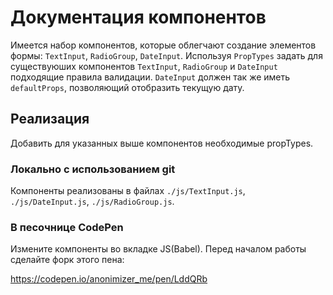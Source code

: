 Документация компонентов
===

Имеется набор компонентов, которые облегчают создание 
элементов формы: `TextInput`, `RadioGroup`, `DateInput`.
Используя `PropTypes` задать для существуюших компонентов `TextInput`, `RadioGroup` и 
`DateInput` подходящие правила валидации. `DateInput` должен так 
же иметь `defaultProps`, позволяющий отобразить текущую дату.

## Реализация

Добавить для указанных выше компонентов необходимые propTypes. 

### Локально с использованием git

Компоненты реализованы в файлах `./js/TextInput.js`, `./js/DateInput.js`, `./js/RadioGroup.js`.

### В песочнице CodePen

Измените компоненты во вкладке JS(Babel). Перед началом работы сделайте форк этого пена:

https://codepen.io/anonimizer_me/pen/LddQRb
